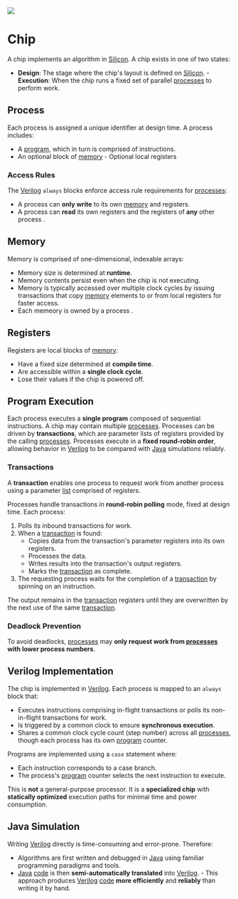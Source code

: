 <div>
   <p><a href="https://github.com/philiprbrenan/btreeAsm"><img src="https://github.com/philiprbrenan/btreeAsm/workflows/Test/badge.svg"></a>
</div>

# Chip

A chip implements an algorithm in [Silicon](https://en.wikipedia.org/wiki/Silicon). 
A chip exists in one of two states:

- **Design**: The stage where the chip's layout is defined on [Silicon](https://en.wikipedia.org/wiki/Silicon). - **Execution**: When the chip runs a fixed set of parallel [processes](https://en.wikipedia.org/wiki/Process_management_(computing)) to perform work.

## Process

Each process is assigned a unique identifier at design time. A process includes:

- A [program](https://en.wikipedia.org/wiki/Computer_program), which in turn is comprised of instructions.
- An optional block of [memory](https://en.wikipedia.org/wiki/Computer_memory) - Optional local registers

### Access Rules

The [Verilog](https://en.wikipedia.org/wiki/Verilog) `always` blocks enforce access rule requirements for [processes](https://en.wikipedia.org/wiki/Process_management_(computing)): 
- A process can **only write** to its own [memory](https://en.wikipedia.org/wiki/Computer_memory) and registers.
- A process can **read** its own registers and the registers of **any** other process .

## Memory

Memory is comprised of one-dimensional, indexable arrays:

- Memory size is determined at **runtime**.
- Memory contents persist even when the chip is not executing.
- Memory is typically accessed over multiple clock cycles by issuing transactions that copy [memory](https://en.wikipedia.org/wiki/Computer_memory) elements to or from local registers for faster access.
- Each memeory is owned by a process .

## Registers

Registers are local blocks of [memory](https://en.wikipedia.org/wiki/Computer_memory): 
- Have a fixed size determined at **compile time**.
- Are accessible within a **single clock cycle**.
- Lose their values if the chip is powered off.

## Program Execution

Each process executes a **single program** composed of sequential instructions. A chip may contain multiple [processes](https://en.wikipedia.org/wiki/Process_management_(computing)). 
Processes can be driven by **transactions**, which are parameter lists of registers provided by the calling [processes](https://en.wikipedia.org/wiki/Process_management_(computing)). 
Processes execute in a **fixed round-robin order**, allowing behavior in [Verilog](https://en.wikipedia.org/wiki/Verilog) to be compared with [Java](https://en.wikipedia.org/wiki/Java_(programming_language)) simulations reliably.

### Transactions

A **transaction** enables one process to request work from another process using a parameter [list](https://en.wikipedia.org/wiki/Linked_list) comprised of registers.

Processes handle transactions in **round-robin polling** mode, fixed at design time. Each process:

1. Polls its inbound transactions for work.
2. When a [transaction](https://en.wikipedia.org/wiki/Database_transaction) is found:
   - Copies data from the transaction's parameter registers into its own registers.
   - Processes the data.
   - Writes results into the transaction's output registers.
   - Marks the [transaction](https://en.wikipedia.org/wiki/Database_transaction) as complete.
3. The requesting process waits for the completion of a [transaction](https://en.wikipedia.org/wiki/Database_transaction) by spinning on an instruction.

The output remains in the [transaction](https://en.wikipedia.org/wiki/Database_transaction) registers until they are overwritten by the next use of the same [transaction](https://en.wikipedia.org/wiki/Database_transaction). 
### Deadlock Prevention

To avoid deadlocks, [processes](https://en.wikipedia.org/wiki/Process_management_(computing)) may **only request work from [processes](https://en.wikipedia.org/wiki/Process_management_(computing)) with lower process numbers**.

## Verilog Implementation

The chip is implemented in [Verilog](https://en.wikipedia.org/wiki/Verilog). Each process is mapped to an `always` block that:

- Executes instructions comprising in-flight transactions or polls its non-in-flight transactions for work.
- Is triggered by a common clock to ensure **synchronous execution**.
- Shares a common clock cycle count (step number) across all [processes](https://en.wikipedia.org/wiki/Process_management_(computing)), though each process has its own [program](https://en.wikipedia.org/wiki/Computer_program) counter.

Programs are implemented using a `case` statement where:

- Each instruction corresponds to a case branch.
- The process's [program](https://en.wikipedia.org/wiki/Computer_program) counter selects the next instruction to execute.

This is **not** a general-purpose processor. It is a **specialized chip** with **statically optimized** execution paths for minimal time and power consumption.

## Java Simulation

Writing [Verilog](https://en.wikipedia.org/wiki/Verilog) directly is time-consuming and error-prone. Therefore:

- Algorithms are first written and debugged in [Java](https://en.wikipedia.org/wiki/Java_(programming_language)) using familiar programming paradigms and tools.
- [Java](https://en.wikipedia.org/wiki/Java_(programming_language)) [code](https://en.wikipedia.org/wiki/Computer_program) is then **semi-automatically translated** into [Verilog](https://en.wikipedia.org/wiki/Verilog). - This approach produces [Verilog](https://en.wikipedia.org/wiki/Verilog) [code](https://en.wikipedia.org/wiki/Computer_program) **more efficiently** and **reliably** than writing it by hand.

